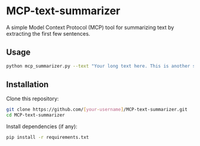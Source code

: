 # MCP-text-summarizer

A simple Model Context Protocol (MCP) tool for summarizing text by extracting the first few sentences.

## Usage

```bash
python mcp_summarizer.py --text "Your long text here. This is another sentence. And one more." --num_sentences 2
```

## Installation

Clone this repository:

```bash
git clone https://github.com/[your-username]/MCP-text-summarizer.git
cd MCP-text-summarizer
```

Install dependencies (if any):

```bash
pip install -r requirements.txt
```
